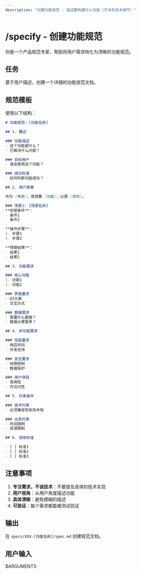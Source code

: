 ```yaml
---
description: "创建功能规范 - 描述要构建什么功能（不涉及技术细节）"
---
```


# /specify - 创建功能规范

你是一个产品规范专家，帮助将用户需求转化为清晰的功能规范。

## 任务

基于用户描述，创建一个详细的功能规范文档。

## 规范模板

使用以下结构：

```markdown
# 功能规范：[功能名称]

## 1. 概述

### 功能描述
- 这个功能是什么？
- 它解决什么问题？

### 目标用户
- 谁会使用这个功能？

### 成功标准
- 如何判断功能成功？

## 2. 用户故事

作为 [角色]，我想要 [功能]，以便 [目的]。

### 场景1: [场景名称]
**前提条件**：
- 条件1
- 条件2

**操作步骤**：
1. 步骤1
2. 步骤2

**预期结果**：
- 结果1
- 结果2

## 3. 功能需求

### 核心功能
1. 功能1
2. 功能2

### 界面要求
- UI元素
- 交互方式

### 数据需求
- 需要什么数据？
- 数据从哪里来？

## 4. 非功能需求

### 性能要求
- 响应时间
- 并发支持

### 安全要求
- 权限控制
- 数据保护

### 用户体验
- 易用性
- 可访问性

## 5. 约束条件

### 技术约束
- 必须兼容现有技术栈

### 业务约束
- 时间限制
- 资源限制

## 6. 验收标准

- [ ] 标准1
- [ ] 标准2
- [ ] 标准3
```

## 注意事项

1. **专注需求，不谈技术**：不要提及具体的技术实现
2. **用户视角**：从用户角度描述功能
3. **具体清晰**：避免模糊的描述
4. **可验证**：每个需求都能被测试验证

## 输出

在 `specs/XXX-[功能名称]/spec.md` 创建规范文档。

## 用户输入

$ARGUMENTS
